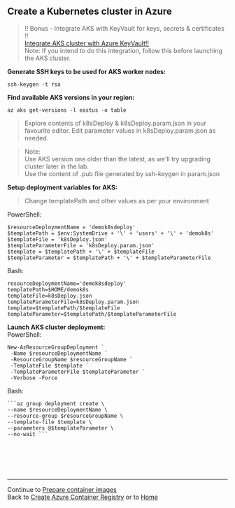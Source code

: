 ## Create a Kubernetes cluster in Azure

> !! Bonus - Integrate AKS with KeyVault for keys, secrets & certificates !!\
[Integrate AKS cluster with Azure KeyVault!!](kv.md)\
Note: If you intend to do this integration, follow this before launching the AKS cluster.

**Generate SSH keys to be used for AKS worker nodes:**

    ssh-keygen -t rsa

**Find available AKS versions in your region:**

    az aks get-versions -l eastus -o table

>Explore contents of k8sDeploy & k8sDeploy.param.json in your favourite editor. Edit parameter values in k8sDeploy.param.json as needed.

>Note:\
>Use AKS version one older than the latest, as we'll try upgrading cluster later in the lab.\
>Use the content of .pub file generated by ssh-keygen in param.json

**Setup deployment variables for AKS:**
>Change templatePath and other values as per your environment

PowerShell:

    $resourceDeploymentName = 'demok8sdeploy'
    $templatePath = $env:SystemDrive + '\' + 'users' + '\' + 'demok8s'
    $templateFile = 'k8sDeploy.json'
    $templateParameterFile = 'k8sDeploy.param.json'
    $template = $templatePath + '\' + $templateFile
    $templateParameter = $templatePath + '\' + $templateParameterFile

Bash:

    resourceDeploymentName='demok8sdeploy'
    templatePath=$HOME/demok8s
    templateFile=k8sDeploy.json
    templateParameterFile=k8sDeploy.param.json
    template=$templatePath/$templateFile
    templateParameter=$templatePath/$templateParameterFile

**Launch AKS cluster deployment:**\
PowerShell:

    New-AzResourceGroupDeployment `
     -Name $resourceDeploymentName `
     -ResourceGroupName $resourceGroupName `
     -TemplateFile $template `
     -TemplateParameterFile $templateParameter `
     -Verbose -Force

Bash:

    ```az group deployment create \
    --name $resourceDeploymentName \
    --resource-group $resourceGroupName \
    --template-file $template \
    --parameters @$templateParameter \
    --no-wait ```

<br>
<br>
<br>
<br>

---
Continue to [Prepare container images](prepareimages.md) \
Back to [Create Azure Container Registry](acr.md) or to [Home](README.md)